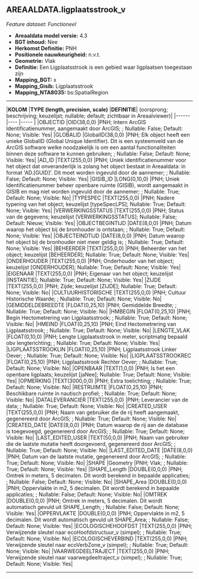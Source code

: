 ## AREAALDATA.ligplaatsstrook_v

*Feature dataset: Functioneel*


* __Areaaldata model versie:__ 4.3
* __BGT inhoud:__ Nee
* __Herkomst Definitie:__ PNH
* __Positionele nauwkeurigheid:__ n.v.t.
* __Geometrie:__ Vlak
* __Definitie:__ Een Ligplaatsstrook is een gebied waar ligplaatsen toegestaan zijn
* __Mapping_BGT:__ x
* __Mapping_Gisib:__ Ligplaatsstrook
* __Mapping_NTA8035:__ bs:SpatialRegion

***

|__KOLOM__                             |__TYPE (length, precision, scale)__          	          |__DEFINITIE__| (oorsprong; beschrijving; keuzelijst; nullable; default; zichtbaar in Areaalviewer)|
|------                              |----                 |-----    |
|OBJECTID                            |OID(38,0,0)          |PNH; Intern ArcGIS Identificatienummer, aangemaakt door ArcGIS; ; Nullable: False; Default: None; Visible: Yes|
|GLOBALID                            |GlobalID(38,0,0)     |PNH; Elk object heeft een unieke GlobalID (Global Unique Identifier). Dit is een systeemveld van de ArcGIS software welke noodzakelijk is om een aantal functionaliteiten binnen deze software te kunnen gebruiken; ; Nullable: False; Default: None; Visible: Yes|
|AD_ID                               |TEXT(255,0,0)        |PNH; Uniek identificatienummer voor het object dat onveranderlijk is zolang het object bestaat in Areaaldata: in format 'AD.[GUID]'. Dit moet worden ingevuld door de aannemer; ; Nullable: False; Default: None; Visible: Yes|
|GISIB_ID                            |LONG(0,10,0)         |PNH; Uniek Identificatienummer beheer openbare ruimte (GISIB), wordt aangemaakt in GISIB en mag niet worden ingevuld door de aannemer; ; Nullable: True; Default: None; Visible: No|
|TYPESPEC                            |TEXT(255,0,0)        |PNH; Nadere typering van het object; keuzelijst [typeSpecLPS]; Nullable: True; Default: None; Visible: Yes|
|VERWERKINGSSTATUS                   |TEXT(255,0,0)        |PNH; Status van de gegevens; keuzelijst [VERWERKINGSSTATUS]; Nullable: False; Default: Nieuw; Visible: Yes|
|OBJECTBEGINTIJD                     |DATE(8,0,0)          |PNH; Datum waarop het object bij de bronhouder is ontstaan; ; Nullable: True; Default: None; Visible: Yes|
|OBJECTEINDTIJD                      |DATE(8,0,0)          |PNH; Datum waarop het object bij de bronhouder niet meer geldig is; ; Nullable: True; Default: None; Visible: Yes|
|BEHEERDER                           |TEXT(255,0,0)        |PNH; Beheerder van het object; keuzelijst [BEHEERDER]; Nullable: True; Default: None; Visible: Yes|
|ONDERHOUDER                         |TEXT(255,0,0)        |PNH; Onderhouder van het object; keuzelijst [ONDERHOUDER]; Nullable: True; Default: None; Visible: Yes|
|EIGENAAR                            |TEXT(255,0,0)        |PNH; Eigenaar van het object; keuzelijst [INSTANTIE]; Nullable: True; Default: None; Visible: Yes|
|ZIJDE                               |TEXT(255,0,0)        |PNH; Zijde; keuzelijst [ZIJDE]; Nullable: True; Default: None; Visible: No|
|CULTUURHISTORISCHE                  |TEXT(255,0,0)        |PNH; Cultuur Historische Waarde; ; Nullable: True; Default: None; Visible: No|
|GEMIDDELDEBREEDTE                   |FLOAT(0,25,10)       |PNH; Gemiddelde Breedte; ; Nullable: True; Default: None; Visible: No|
|HMBEGIN                             |FLOAT(0,25,10)       |PNH; Begin Hectometrering van Ligplaatsstrook; ; Nullable: True; Default: None; Visible: No|
|HMEIND                              |FLOAT(0,25,10)       |PNH; Eind Hectometrering van Ligplaatsstrook; ; Nullable: True; Default: None; Visible: No|
|LENGTE_VLAK                         |FLOAT(0,10,0)        |PNH; Lengte Ligplaatsstrook in meter, scriptmatig bepaald obv lengterichting; ; Nullable: True; Default: None; Visible: Yes|
|LIGPLAATSSTROOKLIN                  |FLOAT(0,25,10)       |PNH; Ligplaatsstrook Linker Oever; ; Nullable: True; Default: None; Visible: No|
|LIGPLAATSSTROOKREC                  |FLOAT(0,25,10)       |PNH; Ligplaatsstrook Rechter Oever; ; Nullable: True; Default: None; Visible: No|
|OPENBAAR                            |TEXT(1,0,0)          |PNH; Is het een openbare ligplaats; keuzelijst [jaNee]; Nullable: True; Default: None; Visible: Yes|
|OPMERKING                           |TEXT(3000,0,0)       |PNH; Extra toelichting; ; Nullable: True; Default: None; Visible: No|
|RESTRUIMTE                          |FLOAT(0,25,10)       |PNH; Beschikbare ruimte in nautisch profiel; ; Nullable: True; Default: None; Visible: No|
|DATALEVERANCIER                     |TEXT(255,0,0)        |PNH; Leverancier van de data; ; Nullable: True; Default: None; Visible: No|
|CREATED_USER                        |TEXT(255,0,0)        |PNH; Naam van gebruiker die de rij heeft aangemaakt, gegenereerd door ArcGIS; ; Nullable: True; Default: None; Visible: No|
|CREATED_DATE                        |DATE(8,0,0)          |PNH; Datum waarop de rij aan de database is toegevoegd, gegenereerd door ArcGIS; ; Nullable: True; Default: None; Visible: No|
|LAST_EDITED_USER                    |TEXT(50,0,0)         |PNH; Naam van gebruiker die de laatste mutatie heeft doorgevoerd, gegenereerd door ArcGIS; ; Nullable: True; Default: None; Visible: No|
|LAST_EDITED_DATE                    |DATE(8,0,0)          |PNH; Datum van de laatste mutatie, gegenereerd door ArcGIS; ; Nullable: True; Default: None; Visible: No|
|SHAPE                               |Geometry             |PNH; Vlak; ; Nullable: True; Default: None; Visible: Yes|
|SHAPE_Length                        |DOUBLE(0,0,0)        |PNH; Omtrek in meters, 5 decimalen. Dit wordt berekend in bepaalde applicaties; ; Nullable: False; Default: None; Visible: No|
|SHAPE_Area                          |DOUBLE(0,0,0)        |PNH; Oppervlakte in m2, 5 decimalen. Dit wordt berekend in bepaalde applicaties; ; Nullable: False; Default: None; Visible: No|
|OMTREK                              |DOUBLE(0,0,0)        |PNH; Omtrek in meters, 5 decimalen. Dit wordt automatisch gevuld uit SHAPE_Length; ; Nullable: False; Default: None; Visible: Yes|
|OPPERVLAKTE                         |DOUBLE(0,0,0)        |PNH; Oppervlakte in m2, 5 decimalen. Dit wordt automatisch gevuld uit SHAPE_Area; ; Nullable: False; Default: None; Visible: Yes|
|ECOLOGISCHEHOOFDST                  |TEXT(255,0,0)        |PNH; Verwijzende sleutel naar ecoHoofdstructuur_v (simpel); ; Nullable: True; Default: None; Visible: No|
|ECOLOGISCHEVERBIND                  |TEXT(255,0,0)        |PNH; Verwijzende sleutel naar ecoVerbZone_v (simpel); ; Nullable: True; Default: None; Visible: No|
|VAARWEGDEELTRAJECT                  |TEXT(255,0,0)        |PNH; Verwijzende sleutel naar vaarwegdeeltraject_v (simpel); ; Nullable: True; Default: None; Visible: Yes|

***
